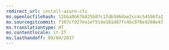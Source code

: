 ```yaml
---
redirect_url: install-azure-cli
ms.openlocfilehash: 11bba8667b825b87c1fdb3d6dae2cc4c545967a1
ms.sourcegitcommit: f107cf927ea1ef51de181d87fc4bc078e9288e47
ms.translationtype: HT
ms.contentlocale: it-IT
ms.lasthandoff: 09/04/2017
---
```

